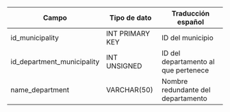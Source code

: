 

| Campo                      | Tipo de dato    | Traducción español                   |
| -------------------------- | --------------- | ------------------------------------ |
| id_municipality            | INT PRIMARY KEY | ID del municipio                     |
| id_department_municipality | INT UNSIGNED    | ID del departamento al que pertenece |
| name_department            | VARCHAR(50)     | Nombre redundante del departamento   |
